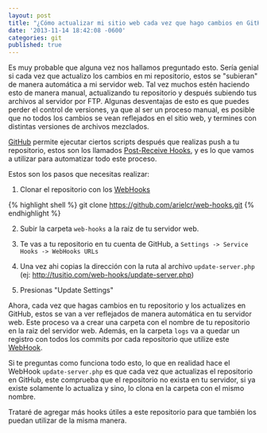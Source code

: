```yaml
---
layout: post
title: "¿Cómo actualizar mi sitio web cada vez que hago cambios en GitHub?"
date: '2013-11-14 18:42:08 -0600'
categories: git
published: true
---
```


Es muy probable que alguna vez nos hallamos preguntado esto. Sería genial si cada vez que actualizo los cambios en mi repositorio, estos se "subieran" de manera automática a mi servidor web. Tal vez muchos estén haciendo esto de manera manual, actualizando tu repositorio y después subiendo tus archivos al servidor por FTP. Algunas desventajas de esto es que puedes perder el control de versiones, ya que al ser un proceso manual, es posible que no todos los cambios se vean reflejados en el sitio web, y termines con distintas versiones de archivos mezclados.

[GitHub][GitHub] permite ejecutar ciertos scripts después que realizas push a tu repositorio, estos son los llamados [Post-Receive Hooks][post-receive-hooks], y es lo que vamos a utilizar para automatizar todo este proceso.

Estos son los pasos que necesitas realizar:

1. Clonar el repositorio con los [WebHooks][web-hooks]

{% highlight shell %}
git clone https://github.com/arielcr/web-hooks.git
{% endhighlight %}

2. Subir la carpeta `web-hooks` a la raiz de tu servidor web.

3. Te vas a tu repositorio en tu cuenta de GitHub, a `Settings -> Service Hooks -> WebHooks URLs`

4. Una vez ahi copias la dirección con la ruta al archivo `update-server.php` (ej: http://tusitio.com/web-hooks/update-server.php)

5. Presionas "Update Settings"

Ahora, cada vez que hagas cambios en tu repositorio y los actualizes en GitHub, estos se van a ver reflejados de manera automática en tu servidor web. Este proceso va a crear una carpeta con el nombre de tu repositorio en la raiz del servidor web. Además, en la carpeta `logs` va a quedar un registro con todos los commits por cada repositorio que utilize este [WebHook][web-hooks].

Si te preguntas como funciona todo esto, lo que en realidad hace el WebHook `update-server.php` es que cada vez que actualizas el repositorio en GitHub, este comprueba que el repositorio no exista en tu servidor, si ya existe solamente lo actualiza y sino, lo clona en la carpeta con el mismo nombre.

Trataré de agregar más hooks útiles a este repositorio para que también los puedan utilizar de la misma manera.

[GitHub]: https://github.com/
[post-receive-hooks]: https://help.github.com/articles/post-receive-hooks
[web-hooks]: https://github.com/arielcr/web-hooks
